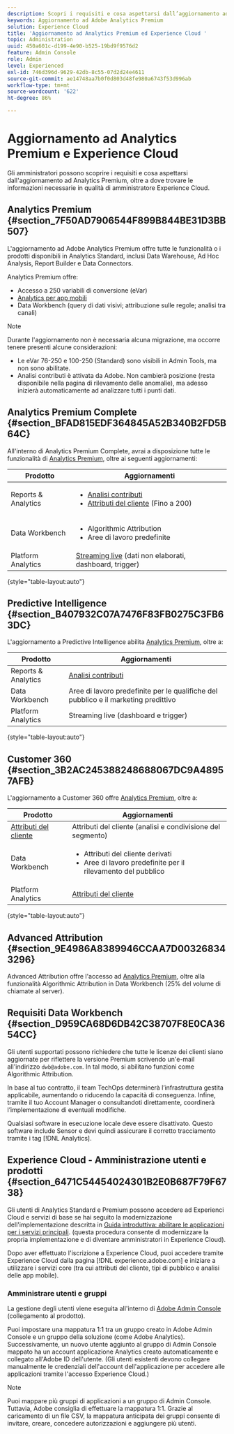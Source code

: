 ```yaml
---
description: Scopri i requisiti e cosa aspettarsi dall’aggiornamento ad Analytics Premium.
keywords: Aggiornamento ad Adobe Analytics Premium
solution: Experience Cloud
title: 'Aggiornamento ad Analytics Premium ed Experience Cloud '
topic: Administration
uuid: 450a601c-d199-4e90-b525-19bd9f9576d2
feature: Admin Console
role: Admin
level: Experienced
exl-id: 746d396d-9629-42db-8c55-07d2d24e4611
source-git-commit: ae14748aa7b0f0d803d48fe980a6743f53d996ab
workflow-type: tm+mt
source-wordcount: '622'
ht-degree: 86%

---
```


# Aggiornamento ad Analytics Premium e Experience Cloud

Gli amministratori possono scoprire i requisiti e cosa aspettarsi dall&#39;aggiornamento ad Analytics Premium, oltre a dove trovare le informazioni necessarie in qualità di amministratore Experience Cloud.

## Analytics Premium {#section_7F50AD7906544F899B844BE31D3BB507}

L&#39;aggiornamento ad Adobe Analytics Premium offre tutte le funzionalità o i prodotti disponibili in Analytics Standard, inclusi Data Warehouse, Ad Hoc Analysis, Report Builder e Data Connectors.

Analytics Premium offre:

* Accesso a 250 variabili di conversione (eVar)
* [Analytics per app mobili](https://experienceleague.adobe.com/docs/mobile-services/using/home.html?lang=it)
* Data Workbench (query di dati visivi; attribuzione sulle regole; analisi tra canali)

>[!NOTE]
>
>Durante l&#39;aggiornamento non è necessaria alcuna migrazione, ma occorre tenere presenti alcune considerazioni:
>
>* Le eVar 76-250 e 100-250 (Standard) sono visibili in Admin Tools, ma non sono abilitate.
>* Analisi contributi è attivata da Adobe. Non cambierà posizione (resta disponibile nella pagina di rilevamento delle anomalie), ma adesso inizierà automaticamente ad analizzare tutti i punti dati.


## Analytics Premium Complete {#section_BFAD815EDF364845A52B340B2FD5B64C}

All&#39;interno di Analytics Premium Complete, avrai a disposizione tutte le funzionalità di [Analytics Premium](upgrade-to-analytics-premium.md#section_7F50AD7906544F899B844BE31D3BB507), oltre ai seguenti aggiornamenti:

| Prodotto | Aggiornamenti |
|--- |--- |
| Reports &amp; Analytics | <ul><li>[Analisi contributi](https://experienceleague.adobe.com/docs/analytics/analyze/analysis-workspace/virtual-analyst/contribution-analysis/ca-tokens.html?lang=it)</li><li>[Attributi del cliente](attributes.md#concept_ACFEE7C8B8E94875BA0825CDF4913AF1) (Fino a 200)</li></ul> |
| Data Workbench | <ul><li>Algorithmic Attribution</li><li>Aree di lavoro predefinite</li></ul> |
| Platform Analytics | [Streaming live](https://github.com/AdobeDocs/analytics-1.4-apis/blob/master/docs/live-stream-api/index.md) (dati non elaborati, dashboard, trigger) |

{style=&quot;table-layout:auto&quot;}

## Predictive Intelligence {#section_B407932C07A7476F83FB0275C3FB63DC}

L&#39;aggiornamento a Predictive Intelligence abilita [Analytics Premium](upgrade-to-analytics-premium.md#section_7F50AD7906544F899B844BE31D3BB507), oltre a:

| Prodotto | Aggiornamenti |
|---|---|
| Reports &amp; Analytics | [Analisi contributi](https://experienceleague.adobe.com/docs/analytics/analyze/analysis-workspace/virtual-analyst/contribution-analysis/ca-tokens.html?lang=en) |
| Data Workbench | Aree di lavoro predefinite per le qualifiche del pubblico e il marketing predittivo |
| Platform Analytics | Streaming live (dashboard e trigger) |

{style=&quot;table-layout:auto&quot;}

## Customer 360 {#section_3B2AC245388248688067DC9A48957AFB}

L&#39;aggiornamento a Customer 360 offre [Analytics Premium](upgrade-to-analytics-premium.md#section_7F50AD7906544F899B844BE31D3BB507), oltre a:

| Prodotto | Aggiornamenti |
|--- |--- |
| [Attributi del cliente](attributes.md) | Attributi del cliente (analisi e condivisione del segmento) |
| Data Workbench | <ul><li>Attributi del cliente derivati</li><li>Aree di lavoro predefinite per il rilevamento del pubblico</li></ul> |
| Platform Analytics | [Attributi del cliente](attributes.md) |

{style=&quot;table-layout:auto&quot;}

## Advanced Attribution {#section_9E4986A8389946CCAA7D003268343296}

Advanced Attribution offre l&#39;accesso ad [Analytics Premium](upgrade-to-analytics-premium.md#section_7F50AD7906544F899B844BE31D3BB507), oltre alla funzionalità Algorithmic Attribution in Data Workbench (25% del volume di chiamate al server).

## Requisiti Data Workbench {#section_D959CA68D6DB42C38707F8E0CA3654CC}

Gli utenti supportati possono richiedere che tutte le licenze dei clienti siano aggiornate per riflettere la versione Premium scrivendo un&#39;e-mail all&#39;indirizzo `dwb@adobe.com`. In tal modo, si abilitano funzioni come Algorithmic Attribution.

In base al tuo contratto, il team TechOps determinerà l’infrastruttura gestita applicabile, aumentando o riducendo la capacità di conseguenza. Infine, tramite il tuo Account Manager o consultandoti direttamente, coordinerà l’implementazione di eventuali modifiche.

Qualsiasi software in esecuzione locale deve essere disattivato. Questo software include Sensor e devi quindi assicurare il corretto tracciamento tramite i tag [!DNL Analytics].

## Experience Cloud - Amministrazione utenti e prodotti {#section_6471C54454024301B2E0B687F79F6738}

Gli utenti di Analytics Standard e Premium possono accedere ad Experienci Cloud e servizi di base se hai seguito la modernizzazione dell&#39;implementazione descritta in [Guida introduttiva: abilitare le applicazioni per i servizi principali](core-services.md#concept_07ED1D5C64234E77976E6D572E78FB9C). (questa procedura consente di modernizzare la propria implementazione e di diventare amministratori in Experience Cloud).

Dopo aver effettuato l&#39;iscrizione a Experience Cloud, puoi accedere tramite Experience Cloud dalla pagina [!DNL experience.adobe.com] e iniziare a utilizzare i servizi core (tra cui attributi del cliente, tipi di pubblico e analisi delle app mobile).

### Amministrare utenti e gruppi

La gestione degli utenti viene eseguita all&#39;interno di [Adobe Admin Console](https://helpx.adobe.com/it/enterprise/using/admin-console.html) (collegamento al prodotto).

Puoi impostare una mappatura 1:1 tra un gruppo creato in Adobe Admin Console e un gruppo della soluzione (come Adobe Analytics). Successivamente, un nuovo utente aggiunto al gruppo di Admin Console mappato ha un account applicazione Analytics creato automaticamente e collegato all&#39;Adobe ID dell&#39;utente. (Gli utenti esistenti devono collegare manualmente le credenziali dell&#39;account dell&#39;applicazione per accedere alle applicazioni tramite l&#39;accesso Experience Cloud.)

>[!NOTE]
>
>Puoi mappare più gruppi di applicazioni a un gruppo di Admin Console. Tuttavia, Adobe consiglia di effettuare la mappatura 1:1. Grazie al caricamento di un file CSV, la mappatura anticipata dei gruppi consente di invitare, creare, concedere autorizzazioni e aggiungere più utenti.
